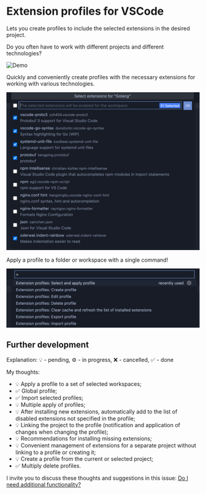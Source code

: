 # Extension profiles for VSCode

Lets you create profiles to include the selected extensions in the desired project.

Do you often have to work with different projects and different technologies?

![Demo](assets/vscode-extension-profiles.gif)

<!-- https://user-images.githubusercontent.com/10986227/122539241-34165180-d049-11eb-8a35-dbd3402e991f.mp4 -->

Quickly and conveniently create profiles with the necessary extensions for working with various technologies.

![Select extensions](assets/select-extensions.png)

Apply a profile to a folder or workspace with a single command!

![Commands](assets/commands.png)

## Further development

Explanation: 💡 - pending, ⚙️ ️- in progress, ❌ - cancelled, ✅ - done

My thoughts:

- 💡 Apply a profile to a set of selected workspaces;
- ✅ Global profile;
- ✅ Import selected profiles;
- 💡 Multiple apply of profiles;
- 💡 After installing new extensions, automatically add to the list of disabled extensions not specified in the profile;
- 💡 Linking the project to the profile (notification and application of changes when changing the profile);
- 💡 Recommendations for installing missing extensions;
- 💡 Convenient management of extensions for a separate project without linking to a profile or creating it;
- 💡 Create a profile from the current or selected project;
- ✅ Multiply delete profiles.

I invite you to discuss these thoughts and suggestions in this issue: [Do I need additional functionality?](https://github.com/evald24/vscode-extensions-profiles/issues/1)
